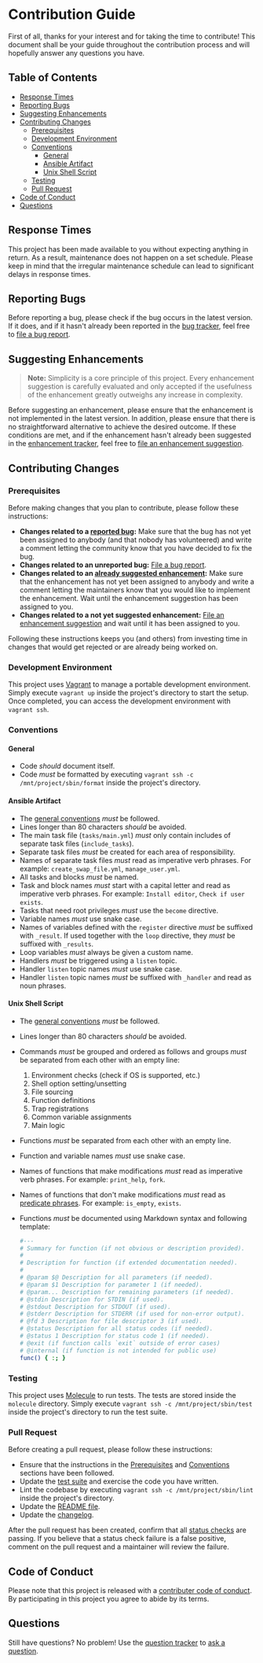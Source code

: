 # Contribution Guide

First of all, thanks for your interest and for taking the time to contribute! This document shall be your guide throughout the contribution process and will hopefully answer any questions you have.

## Table of Contents

- [Response Times](#response-times)
- [Reporting Bugs](#reporting-bugs)
- [Suggesting Enhancements](#suggesting-enhancements)
- [Contributing Changes](#contributing-changes)
    - [Prerequisites](#prerequisites)
    - [Development Environment](#development-environment)
    - [Conventions](#conventions)
        - [General](#general)
        - [Ansible Artifact](#ansible-artifact)
        - [Unix Shell Script](#unix-shell-script)
    - [Testing](#testing)
    - [Pull Request](#pull-request)
- [Code of Conduct](#code-of-conduct)
- [Questions](#questions)

## Response Times

This project has been made available to you without expecting anything in return. As a result, maintenance does not happen on a set schedule. Please keep in mind that the irregular maintenance schedule can lead to significant delays in response times.

## Reporting Bugs

Before reporting a bug, please check if the bug occurs in the latest version. If it does, and if it hasn't already been reported in the [bug tracker][1], feel free to [file a bug report][2].

## Suggesting Enhancements

> **Note:** Simplicity is a core principle of this project. Every enhancement suggestion is carefully evaluated and only accepted if the usefulness of the enhancement greatly outweighs any increase in complexity.

Before suggesting an enhancement, please ensure that the enhancement is not implemented in the latest version. In addition, please ensure that there is no straightforward alternative to achieve the desired outcome. If these conditions are met, and if the enhancement hasn't already been suggested in the [enhancement tracker][3], feel free to [file an enhancement suggestion][4].

## Contributing Changes

### Prerequisites

Before making changes that you plan to contribute, please follow these instructions:

- **Changes related to a [reported bug][1]:** Make sure that the bug has not yet been assigned to anybody (and that nobody has volunteered) and write a comment letting the community know that you have decided to fix the bug.
- **Changes related to an unreported bug:** [File a bug report][2].
- **Changes related to an [already suggested enhancement][3]:** Make sure that the enhancement has not yet been assigned to anybody and write a comment letting the maintainers know that you would like to implement the enhancement. Wait until the enhancement suggestion has been assigned to you.
- **Changes related to a not yet suggested enhancement:** [File an enhancement suggestion][4] and wait until it has been assigned to you.

Following these instructions keeps you (and others) from investing time in changes that would get rejected or are already being worked on.

### Development Environment

This project uses [Vagrant][5] to manage a portable development environment. Simply execute `vagrant up` inside the project's directory to start the setup. Once completed, you can access the development environment with `vagrant ssh`.

### Conventions

#### General

- Code *should* document itself.
- Code *must* be formatted by executing `vagrant ssh -c /mnt/project/sbin/format` inside the project's directory.

#### Ansible Artifact

- The [general conventions][6] *must* be followed.
- Lines longer than 80 characters *should* be avoided.
- The main task file (`tasks/main.yml`) *must* only contain includes of separate task files (`include_tasks`).
- Separate task files *must* be created for each area of responsibility.
- Names of separate task files *must* read as imperative verb phrases. For example: `create_swap_file.yml`, `manage_user.yml`.
- All tasks and blocks *must* be named.
- Task and block names *must* start with a capital letter and read as imperative verb phrases. For example: `Install editor`, `Check if user exists`.
- Tasks that need root privileges *must* use the `become` directive.
- Variable names *must* use snake case.
- Names of variables defined with the `register` directive *must* be suffixed with `_result`. If used together with the `loop` directive, they *must* be suffixed with `_results`.
- Loop variables *must* always be given a custom name.
- Handlers *must* be triggered using a `listen` topic.
- Handler `listen` topic names *must* use snake case.
- Handler `listen` topic names *must* be suffixed with `_handler` and read as noun phrases.

#### Unix Shell Script

- The [general conventions][6] *must* be followed.
- Lines longer than 80 characters *should* be avoided.
- Commands *must* be grouped and ordered as follows and groups *must* be separated from each other with an empty line:
    1. Environment checks (check if OS is supported, etc.)
    2. Shell option setting/unsetting
    3. File sourcing
    4. Function definitions
    5. Trap registrations
    6. Common variable assignments
    7. Main logic
- Functions *must* be separated from each other with an empty line.
- Function and variable names *must* use snake case.
- Names of functions that make modifications *must* read as imperative verb phrases. For example: `print_help`, `fork`.
- Names of functions that don't make modifications *must* read as [predicate phrases][7]. For example: `is_empty`, `exists`.
- Functions *must* be documented using Markdown syntax and following template:

    ```sh
    #---
    # Summary for function (if not obvious or description provided).
    #
    # Description for function (if extended documentation needed).
    #
    # @param $@ Description for all parameters (if needed).
    # @param $1 Description for parameter 1 (if needed).
    # @param... Description for remaining parameters (if needed).
    # @stdin Description for STDIN (if used).
    # @stdout Description for STDOUT (if used).
    # @stderr Description for STDERR (if used for non-error output).
    # @fd 3 Description for file descriptor 3 (if used).
    # @status Description for all status codes (if needed).
    # @status 1 Description for status code 1 (if needed).
    # @exit (if function calls `exit` outside of error cases)
    # @internal (if function is not intended for public use)
    func() { :; }
    ```

### Testing

This project uses [Molecule][8] to run tests. The tests are stored inside the `molecule` directory. Simply execute `vagrant ssh -c /mnt/project/sbin/test` inside the project's directory to run the test suite.

### Pull Request

Before creating a pull request, please follow these instructions:

- Ensure that the instructions in the [Prerequisites][9] and [Conventions][10] sections have been followed.
- Update the [test suite][11] and exercise the code you have written.
- Lint the codebase by executing `vagrant ssh -c /mnt/project/sbin/lint` inside the project's directory.
- Update the [README file][12].
- Update the [changelog][13].

After the pull request has been created, confirm that all [status checks][14] are passing. If you believe that a status check failure is a false positive, comment on the pull request and a maintainer will review the failure.

## Code of Conduct

Please note that this project is released with a [contributer code of conduct][15]. By participating in this project you agree to abide by its terms.

## Questions

Still have questions? No problem! Use the [question tracker][16] to [ask a question][17].

[1]: https://github.com/TobyGiacometti/AnsibleGroupwareServerRole/issues?q=is%3Aissue+label%3Abug
[2]: https://github.com/TobyGiacometti/AnsibleGroupwareServerRole/issues/new?template=bug.md
[3]: https://github.com/TobyGiacometti/AnsibleGroupwareServerRole/issues?q=is%3Aissue+label%3Aenhancement
[4]: https://github.com/TobyGiacometti/AnsibleGroupwareServerRole/issues/new?template=enhancement.md
[5]: https://www.vagrantup.com
[6]: #general
[7]: https://en.wikipedia.org/wiki/Predicate_(grammar)
[8]: https://github.com/ansible-community/molecule
[9]: #prerequisites
[10]: #conventions
[11]: #testing
[12]: README.md
[13]: CHANGELOG.md
[14]: https://help.github.com/en/github/collaborating-with-issues-and-pull-requests/about-status-checks
[15]: CODE_OF_CONDUCT.md
[16]: https://github.com/TobyGiacometti/AnsibleGroupwareServerRole/issues?q=is%3Aissue+label%3Aquestion
[17]: https://github.com/TobyGiacometti/AnsibleGroupwareServerRole/issues/new?template=question.md
